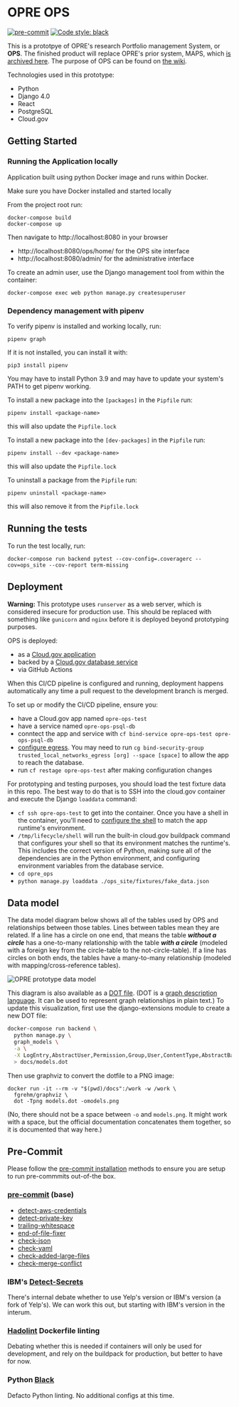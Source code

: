 # OPRE OPS
[![pre-commit](https://img.shields.io/badge/pre--commit-enabled-brightgreen?logo=pre-commit&logoColor=white)](https://github.com/pre-commit/pre-commit) [![Code style: black](https://img.shields.io/badge/code%20style-black-000000.svg)](https://github.com/psf/black)

This is a prototpye of OPRE's research Portfolio management System, or **OPS**. The finished product will replace OPRE's prior system, MAPS, which [is archived here](https://github.com/HHS/MAPS-app). The purpose of OPS can be found on [the wiki](https://github.com/HHS/OPRE-OPS/wiki).

Technologies used in this prototype:
* Python
* Django 4.0
* React
* PostgreSQL
* Cloud.gov

## Getting Started

### Running the Application locally

Application built using python Docker image and runs within Docker.

Make sure you have Docker installed and started locally

From the project root run:

```
docker-compose build
docker-compose up
```

Then navigate to http://localhost:8080 in your browser
* http://localhost:8080/ops/home/ for the OPS site interface
* http://localhost:8080/admin/ for the administrative interface

To create an admin user, use the Django management tool from within the container:

```
docker-compose exec web python manage.py createsuperuser
```

### Dependency management with pipenv

To verify pipenv is installed and working locally, run:
```
pipenv graph
```

If it is not installed, you can install it with:
```
pip3 install pipenv
```
You may have to install Python 3.9 and may have to update your system's PATH to get pipenv working.

To install a new package into the `[packages]` in the `Pipfile` run:
```
pipenv install <package-name>
```

this will also update the `Pipfile.lock`

To install a new package into the `[dev-packages]` in the `Pipfile` run:
```
pipenv install --dev <package-name>
```

this will also update the `Pipfile.lock`

To uninstall a package from the `Pipfile` run:
```
pipenv uninstall <package-name>
```

this will also remove it from the `Pipfile.lock`

## Running the tests

To run the test locally, run:
```
docker-compose run backend pytest --cov-config=.coveragerc --cov=ops_site --cov-report term-missing
```
## Deployment

**Warning:** This prototype uses `runserver` as a web server, which is considered insecure
for production use. This should be replaced with something like `gunicorn` and
`nginx` before it is deployed beyond prototyping purposes.

OPS is deployed:
* as a [Cloud.gov application](https://dashboard.fr.cloud.gov/applications)
* backed by a [Cloud.gov database service](https://dashboard.fr.cloud.gov/services)
* via GitHub Actions

When this CI/CD pipeline is configured and running, deployment happens automatically any time a pull request to the development branch is merged.

To set up or modify the CI/CD pipeline, ensure you:
* have a Cloud.gov app named `opre-ops-test`
* have a service named `opre-ops-psql-db`
* conntect the app and service with `cf bind-service opre-ops-test opre-ops-psql-db`
* [configure egress](https://cloud.gov/docs/management/space-egress/). You may need to run `cg bind-security-group trusted_local_networks_egress [org] --space [space]` to allow the app to reach the database.
* run `cf restage opre-ops-test` after making configuration changes

For prototyping and testing purposes, you should load the test fixture data
in this repo. The best way to do that is to SSH into the cloud.gov container and
execute the Django `loaddata` command:

* `cf ssh opre-ops-test` to get into the container. Once you have a shell in
  the container, you'll need to [configure the shell](
  https://docs.cloudfoundry.org/devguide/deploy-apps/ssh-apps.html#ssh-env)
  to match the app runtime's environment.
* `/tmp/lifecycle/shell` will run the built-in cloud.gov buildpack command that
  configures your shell so that its environment matches the runtime's. This
  includes the correct version of Python, making sure all of the dependencies
  are in the Python environment, and configuring environment variables from the
  database service.
* `cd opre_ops`
* `python manage.py loaddata ./ops_site/fixtures/fake_data.json`

## Data model

The data model diagram below shows all of the tables used by OPS and
relationships between those tables. Lines between tables mean they are related.
If a line has a circle on one end, that means the table ***without a circle***
has a one-to-many relationship with the table ***with a circle*** (modeled with
a foreign key from the circle-table to the not-circle-table). If a line
has circles on both ends, the tables have a many-to-many relationship (modeled
with mapping/cross-reference tables).

![OPRE prototype data model](docs/models.png)

This diagram is also available as a [DOT file](docs/models.dot). (DOT is a
[graph description
language](https://en.wikipedia.org/wiki/DOT_(graph_description_language)). It
can be used to represent graph relationships in plain text.) To update this
visualization, first use the django-extensions module to create a new
DOT file:

```sh
docker-compose run backend \
  python manage.py \
  graph_models \
  -a \
  -X LogEntry,AbstractUser,Permission,Group,User,ContentType,AbstractBaseSession,Session \
  > docs/models.dot
```

Then use graphviz to convert the dotfile to a PNG image:

```
docker run -it --rm -v "$(pwd)/docs":/work -w /work \
  fgrehm/graphviz \
  dot -Tpng models.dot -omodels.png
```

(No, there should not be a space between `-o` and `models.png`. It might work
with a space, but the official documentation concatenates them together, so it is
documented that way here.)

## Pre-Commit

Please follow the [pre-commit installation](https://pre-commit.com/#installation) methods to ensure you are setup to run pre-commmits out-of-the box.

### [pre-commit](https://github.com/pre-commit/pre-commit-hooks) (base)
* [detect-aws-credentials](https://github.com/pre-commit/pre-commit-hooks#detect-aws-credentials)
* [detect-private-key](https://github.com/pre-commit/pre-commit-hooks#detect-private-key)
* [trailing-whitespace](https://github.com/pre-commit/pre-commit-hooks#trailing-whitespace)
* [end-of-file-fixer](https://github.com/pre-commit/pre-commit-hooks#end-of-file-fixer)
* [check-json](https://github.com/pre-commit/pre-commit-hooks#check-json)
* [check-yaml](https://github.com/pre-commit/pre-commit-hooks#check-yaml)
* [check-added-large-files](https://github.com/pre-commit/pre-commit-hooks#check-added-large-files)
* [check-merge-conflict](https://github.com/pre-commit/pre-commit-hooks#check-merge-conflict)

### IBM's [Detect-Secrets](https://github.com/ibm/detect-secrets)
There's internal debate whether to use Yelp's version or IBM's version (a fork of Yelp's). We can work this out, but starting with IBM's version in the interum.

### [Hadolint](https://github.com/hadolint/hadolint) Dockerfile linting
Debating whether this is needed if containers will only be used for development, and rely on the buildpack for production, but better to have for now.

### Python [Black](https://github.com/psf/black)
Defacto Python linting. No additional configs at this time.

